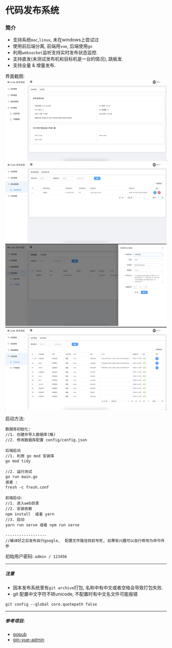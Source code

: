 # 代码发布系统

### 简介
- 支持系统`mac`,`linux`,  未在windows上尝试过
- 使用前后端分离, 前端用`vue`, 后端使用`go`
- 利用`websocket`监听支持实时发布状态监控.
- 支持直发(未测试发布机和目标机是一台的情况),  跳板发.
- 支持全量 & 增量发布.

界面截图:
![home](./img/home.png)
![servers](./img/servers.png)
![env](./img/env.png)
![task](./img/task.png)


启动方法:
```
数据库初始化:
//1. 创建并导入数据库(略)
//2. 修改数据库配置 config/config.json

后端启动
//1. 利用 go mod 安装库
go mod tidy

//2. 运行测试
go run main.go
或者 :
fresh -c fresh.conf

前端启动:
//1. 进入web目录
//2. 安装依赖
npm install  或者 yarn
//3. 启动
yarn run serve 或者 npm run serve

------------------
//编译好之后发布自行google,  配置文件路径目前写死, 如果有兴趣可以自行修改为命令传参

```
初始用户密码: `admin / 123456`

----
##### 注意
- 因本发布系统里有`git archive`打包, 名称中有中文或者空格会导致打包失败.
- git 配置中文字符不转unicode, 不配置时有中文名文件可能报错
```
git config --global core.quotepath false
```
----
##### 参考项目:
- [gopub](https://github.com/lisijie/gopub)
- [gin-vue-admin](https://github.com/flipped-aurora/gin-vue-admin)


